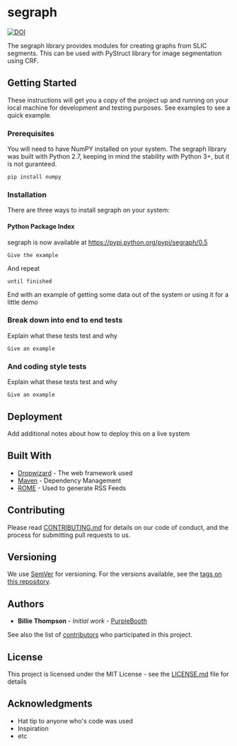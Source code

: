 # segraph

[![DOI](https://zenodo.org/badge/92789575.svg)](https://zenodo.org/badge/latestdoi/92789575)

The segraph library provides modules for creating graphs from SLIC segments. This can be used with PyStruct library for image segmentation using CRF.

## Getting Started

These instructions will get you a copy of the project up and running on your local machine for development and testing purposes. See examples to see a quick example.

### Prerequisites

You will need to have NumPY installed on your system. The segraph library was built with Python 2.7, keeping in mind the stability with Python 3+, but it is not guranteed.

```
pip install numpy
```

### Installation

There are three ways to install segraph on your system:

#### Python Package Index

segraph is now available at https://pypi.python.org/pypi/segraph/0.5


```
Give the example
```

And repeat

```
until finished
```

End with an example of getting some data out of the system or using it for a little demo


### Break down into end to end tests

Explain what these tests test and why

```
Give an example
```

### And coding style tests

Explain what these tests test and why

```
Give an example
```

## Deployment

Add additional notes about how to deploy this on a live system

## Built With

* [Dropwizard](http://www.dropwizard.io/1.0.2/docs/) - The web framework used
* [Maven](https://maven.apache.org/) - Dependency Management
* [ROME](https://rometools.github.io/rome/) - Used to generate RSS Feeds

## Contributing

Please read [CONTRIBUTING.md](https://gist.github.com/PurpleBooth/b24679402957c63ec426) for details on our code of conduct, and the process for submitting pull requests to us.

## Versioning

We use [SemVer](http://semver.org/) for versioning. For the versions available, see the [tags on this repository](https://github.com/your/project/tags). 

## Authors

* **Billie Thompson** - *Initial work* - [PurpleBooth](https://github.com/PurpleBooth)

See also the list of [contributors](https://github.com/your/project/contributors) who participated in this project.

## License

This project is licensed under the MIT License - see the [LICENSE.md](LICENSE.md) file for details

## Acknowledgments

* Hat tip to anyone who's code was used
* Inspiration
* etc


